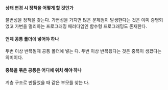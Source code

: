 #### 상태 변경 시 정책을 어떻게 할 것인가
불변성을 정책을 갖는다. 가변성을 가지면 많은 문제점이 발생한다는 것은 이미 증명되었고 가변을 멀리하는 프로그래밍 패러다임인 함수형 프로그래밍도 존재한다.

#### 언제 공통 폴더에 넣어야 하나
두번 이상 반복될때 공통 폴더에 넣는 다. 두번 이상 반복됬다는 것은 중복이 생겼다는 의미이다.

#### 중복을 묶은 공통은 어디에 위치 해야 하나
계층 구조로 만들었을 때 같은 부모를 찾는 다.